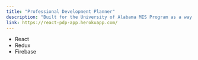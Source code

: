 ```yaml
---
title: "Professional Development Planner"
description: "Built for the University of Alabama MIS Program as a way for students to efficiently create, manage, and track their professional goals."
link: https://react-pdp-app.herokuapp.com/
---
```


<ul> 
    <li>React</li>
    <li>Redux</li>
    <li>Firebase</li>
</ul>
